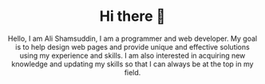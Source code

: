 <div align='center'>
  <h1>Hi there 👋</h1>
  <p>Hello, I am Ali Shamsuddin, I am a programmer and web developer. My goal is to help design web pages and provide unique and effective solutions using my experience and skills. I am       also interested in acquiring new knowledge and updating my skills so that I can always be at the top in my field. </p>
</div>

